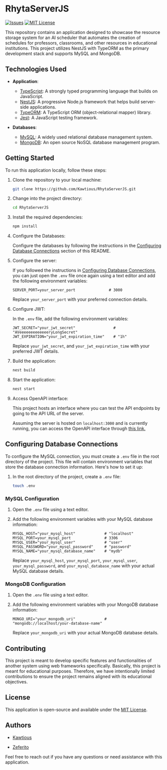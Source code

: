 # RhytaServerJS

[issues-shield]: https://img.shields.io/github/issues/Kawtious/RhytaServerJS.svg?style=for-the-badge
[issues-url]: https://github.com/Kawtious/RhytaServerJS/issues
[license-shield]: https://img.shields.io/github/license/Kawtious/RhytaServerJS.svg?style=for-the-badge
[license-url]: https://github.com/Kawtious/RhytaServerJS/blob/master/LICENSE

[![Issues][issues-shield]][issues-url]
[![MIT License][license-shield]][license-url]

This repository contains an application designed to showcase the resource storage system for an AI scheduler that
automates the creation of schedules for professors, classrooms, and other resources in educational institutions. This
project utilizes NestJS with TypeORM as the primary development stack and supports MySQL and MongoDB.

## Technologies Used

-   **Application**:

    -   [TypeScript](https://www.typescriptlang.org/): A strongly typed programming language that builds on JavaScript.
    -   [NestJS](https://nestjs.com/): A progressive Node.js framework that helps build server-side applications.
    -   [TypeORM](https://typeorm.io/): A TypeScript ORM (object-relational mapper) library.
    -   [Jest](https://jestjs.io/): A JavaScript testing framework.

-   **Databases**:
    -   [MySQL](https://www.mysql.com/): A widely used relational database management system.
    -   [MongoDB](https://www.mongodb.com/): An open source NoSQL database management program.

## Getting Started

To run this application locally, follow these steps:

1. Clone the repository to your local machine:

    ```bash
    git clone https://github.com/Kawtious/RhytaServerJS.git
    ```

2. Change into the project directory:

    ```bash
    cd RhytaServerJS
    ```

3. Install the required dependencies:

    ```bash
    npm install
    ```

4. Configure the Databases:

    Configure the databases by following the instructions in
    the [Configuring Database Connections](#configuring-database-connections) section of this README.

5. Configure the server:

    If you followed the instructions in [Configuring Database Connections](#configuring-database-connections), you can
    just open the `.env` file once again using a text editor and add the following environment variables:

    ```plaintext
    SERVER_PORT=your_server_port               # 3000
    ```

    Replace `your_server_port` with your preferred connection details.

6. Configure JWT:

    In the `.env` file, add the following environment variables:

    ```plaintext
    JWT_SECRET="your_jwt_secret"                 # "AVeeeeeeeeeeeeeryLongSecret"
    JWT_EXPIRATION="your_jwt_expiration_time"    # "1h"
    ```

    Replace `your_jwt_secret`, and `your_jwt_expiration_time` with your preferred JWT details.

7. Build the application:

    ```bash
    nest build
    ```

8. Start the application:

    ```bash
    nest start
    ```

9. Access OpenAPI interface:

    This project hosts an interface where you can test the API endpoints by going to the API URL of the server.

    Assuming the server is hosted on `localhost:3000` and is currently running, you can access the OpenAPI interface
    through [this link.](http://localhost:3000/rhyta/api)

## Configuring Database Connections

To configure the MySQL connection, you must create a `.env` file in the root directory of the project. This file will
contain environment variables that store the database connection information. Here's how to set it up:

1. In the root directory of the project, create a `.env` file:

    ```bash
    touch .env
    ```

### MySQL Configuration

1. Open the `.env` file using a text editor.

2. Add the following environment variables with your MySQL database information:

    ```plaintext
    MYSQL_HOST="your_mysql_host"             # "localhost"
    MYSQL_PORT=your_mysql_port               # 3306
    MYSQL_USER="your_mysql_user"             # "user"
    MYSQL_PASSWORD="your_mysql_password"     # "password"
    MYSQL_NAME="your_mysql_database_name"    # "mydb"
    ```

    Replace `your_mysql_host`, `your_mysql_port`, `your_mysql_user`, `your_mysql_password`,
    and `your_mysql_database_name` with your actual MySQL database details.

### MongoDB Configuration

1. Open the `.env` file using a text editor.

2. Add the following environment variables with your MongoDB database information:

    ```plaintext
    MONGO_URI="your_mongodb_uri"             # "mongodb://localhost/your-database-name"
    ```

    Replace `your_mongodb_uri` with your actual MongoDB database details.

## Contributing

This project is meant to develop specific features and functionalities of another system using web frameworks
specifically. Basically, this project is meant for educational purposes. Therefore, we have intentionally limited
contributions to ensure the project remains aligned with its educational objectives.

## License

This application is open-source and available under the [MIT License](LICENSE).

## Authors

-   [Kawtious](https://github.com/Kawtious)

-   [Zeferito](https://github.com/Zeferito)

Feel free to reach out if you have any questions or need assistance with this application.
